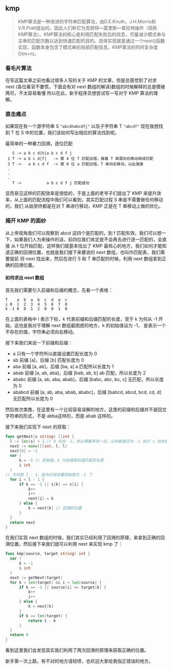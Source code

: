 ## kmp

>KMP算法是一种改进的字符串匹配算法，由D.E.Knuth，J.H.Morris和V.R.Pratt提出的，因此人们称它为克努特—莫里斯—普拉特操作（简称KMP算法）。KMP算法的核心是利用匹配失败后的信息，尽量减少模式串与主串的匹配次数以达到快速匹配的目的。具体实现就是通过一个next()函数实现，函数本身包含了模式串的局部匹配信息。KMP算法的时间复杂度O(m+n)。

### 看毛片算法

在写这篇文章之前也看过很多人写的关于 KMP 的文章，但是总感觉到了对求 next (各位看官不要慌，下面会有对 next 数组的解读)数组的时候解释的总是模棱两可，不太容易看懂
所以在此，新手程序员想尝试写一写对于 KMP 算法的理解。

### 直击痛点

如果现在有一个源字符串 S `"abcdhabcdfj"` 以及子字符串 T `"abcdf"` 现在我想找到 T 在 S 中的位置，我们该如何写出相应的算法找到呢。

最简单的一种暴力回溯，逐位匹配
```
   S -> a b c d|h|a b c d f j
 1 T -> a b c d|f|   -> 第 4 位 f 匹配出错，接着 T 串需向右移动继续匹配
 2 T ->   a b c d f  -> 第 0 位 a 匹配出错，T 串向右移动，以此类推
 .
 .
 .
   T ->           a b c d f j 匹配成功
```
显而易见这样的匹配效率是很低的，于是上面的老爷子们提出了 KMP 来提升效率，从上面的匹配流程中我们可以看到，其实匹配过程 S 串是不需要做任何移动的，我们
从始至终都是在对 T 串进行移动，KMP 正是在 T 串移动上做的优化。

### 揭开 KMP 的面纱

从上帝视角我们可以观察到 abcd 这四个是匹配的，到 f 匹配失效，我们可以想一下，如果我们人为来操作的话，前四位我们肯定是不会再去进行逐一匹配的，会直接
从 f 位开始匹配，这样我们就基本找出了 KMP 最核心的地方，我们如何才能知道正确的回溯位置，也就是我们接下来要说的 next 数组，也叫作匹配表，我们需要提前
将 next 找出来，然后在进行 S 和 T 串匹配的时候，利用 next 数组拿到正确的回溯位置。

  #### 如何求出 next 数组
  
  首先我们需要引入前缀和后缀的概念，先看一个表格：
  ```
  T    a  b  a  b  c  d  a  c 
  i 0  1  2  3  4  5  6  7  8
  k -1 0  0  1  2  0  0  1  0
  ```
  在上面的表格中 i 表示下标，k 代表前缀和后缀匹配的长度，至于 k 为何从 -1 开始，这也是我对于理解 next 数组最困惑的地方，k 的初始值设为 -1，
  是表示一个不存在的值，字符串必须向右移动。
  
  接下来我们来说一下前缀和后缀：
  
  - a 只有一个字符所以直接设置匹配长度为 0
  - ab 前缀 [a]，后缀 [b] 匹配长度为 0
  - aba 前缀 [a, ab]，后缀 [ba, a] a 匹配所以长度为 1
  - abab 前缀 [a, ab, aba]，后缀 [bab, ab, b] ab 匹配，所以长度为 2
  - ababc 前缀 [a, ab, aba, abab]，后缀 [babc, abc, bc, c] 无匹配，所以长度为 0
  - ababcd 前缀 [a, ab, aba, abab, ababc]，后缀 [babcd, abcd, bcd, cd, d] 无匹配所以长度为 0
  
  然后依次类推，在这里有一个比较容易误解的地方，这里的前缀和后缀并不是回文字符串的形式，不是 abba这样的，而是 abab 这样的。
  
  接下来我们实现下 next 的获取：
  ```go
  func getNext(s string) []int {
	l := len(s) + 1 // 0 位存 -1，所以需要多存一位，以判断是否为 -1 执行 s 向右移动
	next := make([]int, l, l)
	next[0] = -1
	var (
		k = -1 // 初始值，k 为前缀和后缀匹配的长度
		i int
	)
  // 为何是 l - 1，因为已经设置初始值为 -1 了
	for i < l - 1 {
		if k == -1 || s[k] == s[i] {
			k++
			i++
			next[i] = k
		} else {
			k = next[k] // 回溯的位置
		}
	}
	return next
}
  ```
  在我们实现 next 数组的时候，我们其实已经利用了回溯的原理，来拿到正确的回溯位置，然后接下来我们就可以利用 next 来实现 kmp 了：
  ```go 
func kmp(source, target string) int {
	var (
		k = -1
		i int
	)
	next := getNext(target)
	for k < len(target) && i < len(source) {
		if k == -1 || source[i] == target[k] {
			k++
			i++
		} else {
			k = next[k]
		}
		if k == len(target) {
			return i - k
		}
	}
	return 0
}
  ```
  看到这里我们会发现其实我们利用了两次回溯的原理来获取正确的位置。
  
  新手第一次上路，有不对的地方请轻喷，也欢迎大家给我指正错误的地方。
